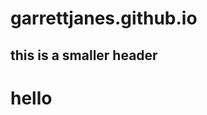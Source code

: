 # garrettjanes.github.io
## this is a smaller header
<!doctype html>
<title> Garrett's web page</title>
<h1> hello</h1>
